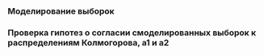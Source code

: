 ### Моделирование выборок



### Проверка гипотез о согласии смоделированных выборок к распределениям Колмогорова, a1 и a2

